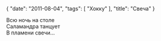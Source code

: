 {
   "date": "2011-08-04",
   "tags": [
      "Хокку"
   ],
   "title": "Свеча"
}

Всю ночь на столе  
Саламандра танцует  
В пламени свечи...
